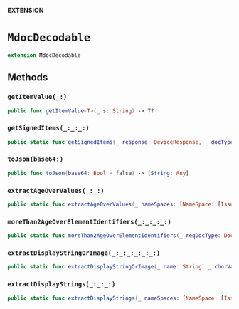 **EXTENSION**

# `MdocDecodable`
```swift
extension MdocDecodable
```

## Methods
### `getItemValue(_:)`

```swift
public func getItemValue<T>(_ s: String) -> T?
```

### `getSignedItems(_:_:_:)`

```swift
public static func getSignedItems(_ response: DeviceResponse, _ docType: String, _ ns: [NameSpace]? = nil) -> [String: [IssuerSignedItem]]?
```

### `toJson(base64:)`

```swift
public func toJson(base64: Bool = false) -> [String: Any]
```

### `extractAgeOverValues(_:_:)`

```swift
public static func extractAgeOverValues(_ nameSpaces: [NameSpace: [IssuerSignedItem]], _ ageOverXX: inout [Int: Bool])
```

### `moreThan2AgeOverElementIdentifiers(_:_:_:_:)`

```swift
public static func moreThan2AgeOverElementIdentifiers(_ reqDocType: DocType, _ reqNamespace: NameSpace, _ ageAttest: any AgeAttesting, _ reqElementIdentifiers: [DataElementIdentifier]) -> Set<String>
```

### `extractDisplayStringOrImage(_:_:_:_:_:_:)`

```swift
public static func extractDisplayStringOrImage(_ name: String, _ cborValue: CBOR, _ bDebugDisplay: Bool, _ displayImages: inout [NameImage], _ ns: NameSpace, _ order: Int) -> NameValue
```

### `extractDisplayStrings(_:_:_:)`

```swift
public static func extractDisplayStrings(_ nameSpaces: [NameSpace: [IssuerSignedItem]], _ displayStrings: inout [NameValue], _ displayImages: inout [NameImage])
```
